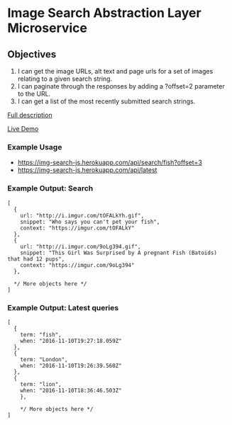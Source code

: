 # Image Search Abstraction Layer Microservice

## Objectives
1. I can get the image URLs, alt text and page urls for a set of images relating to a given search string.
2. I can paginate through the responses by adding a ?offset=2 parameter to the URL.
3. I can get a list of the most recently submitted search strings.

[Full description](https://www.freecodecamp.com/challenges/image-search-abstraction-layer)

[Live Demo](https://img-search-js.herokuapp.com/)

### Example Usage
* https://img-search-js.herokuapp.com/api/search/fish?offset=3
* https://img-search-js.herokuapp.com/api/latest

### Example Output: Search
```
[
  {
    url: "http://i.imgur.com/tOFALkYh.gif",
    snippet: "Who says you can't pet your fish",
    context: "https://imgur.com/tOFALkY"
  },
  {
    url: "http://i.imgur.com/9oLg394.gif",
    snippet: "This Girl Was Surprised by A pregnant Fish (Batoids) that had 12 pups",
    context: "https://imgur.com/9oLg394"
  },

  */ More objects here */
]
```
### Example Output: Latest queries
```
[
  {
    term: "fish",
    when: "2016-11-10T19:27:18.059Z"
  },
  {
    term: "London",
    when: "2016-11-10T19:26:39.560Z"
  },
  {
    term: "lion",
    when: "2016-11-10T18:36:46.503Z"
    },

    */ More objects here */
]
```

